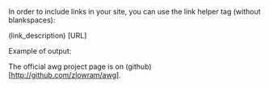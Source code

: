 In order to include links in your site, you can use the link helper tag (without blankspaces):

(link_description) [URL]



Example of output:

The official awg project page is on (github)[http://github.com/zlowram/awg].
